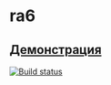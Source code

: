 # ra6

## [Демонстрация](https://sergexy.github.io/ra6/)

[![Build status](https://ci.appveyor.com/api/projects/status/nmdgiu94fe86sxfi?svg=true)](https://ci.appveyor.com/project/SergExy/ra6)
